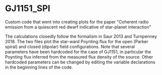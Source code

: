 # GJ1151_SPI
Custom code that went into creating plots for the paper "Coherent radio emission from a quiescent red dwarf indicative of star-planet interaction"

The calculations closedly follow the formalism in Saur 2013 and Turnpenney 2018. 
The two files plot the star-ward Poynting flux for the open (Parker spiral) and closed (dipolar) field configurations.
Note that several parameters have been hardcoded for the case of GJ1151, in particular the Poynting flux inferred from the measured flux density of the source. Other hardcoded parameters can be changed by editing the variable declarations in the beginning lines of the code.
